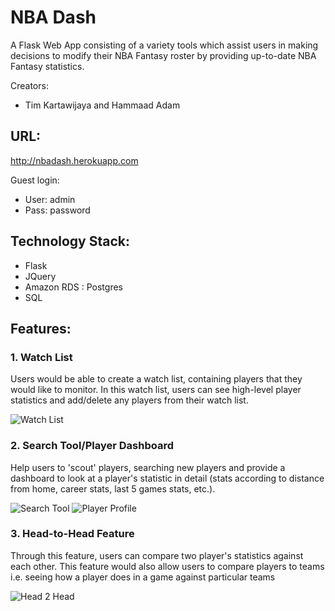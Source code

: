 # NBA Dash

A Flask Web App consisting of a variety tools which assist users in making	
decisions to modify their NBA Fantasy roster by providing up-to-date NBA Fantasy statistics.

Creators:
- Tim Kartawijaya and Hammaad Adam

## URL:
http://nbadash.herokuapp.com

Guest login: 
- User: admin
- Pass: password

## Technology Stack: 
- Flask 
- JQuery 
- Amazon RDS : Postgres
- SQL

## Features: 

### 1. Watch List

Users	would	be able	to create	a	watch	list,	containing players that they would like to monitor. In this watch list, users can see high-level player statistics and add/delete any players from their watch list. 

![Watch List](https://github.com/timjaya/nbadash/blob/master/screenshots/watchlist.png "Watch List")

### 2. Search Tool/Player Dashboard

Help users to 'scout' players, searching new players and provide a dashboard to look at a player's statistic in detail (stats according to distance from home, career stats, last 5 games stats, etc.).

![Search Tool](https://github.com/timjaya/nbadash/blob/master/screenshots/search.png "Search Tool")
![Player Profile](https://github.com/timjaya/nbadash/blob/master/screenshots/profile.png "Profile")

### 3. Head-to-Head Feature

Through this feature, users can compare two player's statistics against each other. This feature would also allow users to compare players to teams i.e. seeing how a player does in a game against particular teams

![Head 2 Head](https://github.com/timjaya/nbadash/blob/master/screenshots/h2h.png "Head 2 Head")
